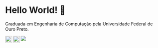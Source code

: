 # Hello World! 🚀 

Graduada em Engenharia de Computação pela Universidade Federal de Ouro Preto.

<a href="https://www.linkedin.com/in/adriana-mendes-engenheira-de-computacao/">
  <img align="left" alt="Abhishek's LinkdeIN" width="22px" src="https://cdn.jsdelivr.net/npm/simple-icons@v3/icons/linkedin.svg" /></a> <a href="https://www.instagram.com/adri7mendes/"> <img align="left" alt="Abhishek's Instagram" width="22px" src="https://cdn.jsdelivr.net/npm/simple-icons@v3/icons/instagram.svg" /></a>



![](https://github-readme-stats.vercel.app/api/top-langs/?username=AdrianaMendes&theme=jolly&layout=compact&hide=html,eagle,css&title_color=EE82EE)

